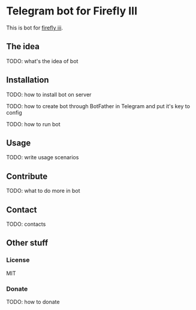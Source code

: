 # Telegram bot for Firefly III

This is bot for [firefly iii](https://github.com/firefly-iii/firefly-iii).

## The idea

TODO: what's the idea of bot

## Installation

TODO: how to install bot on server

TODO: how to create bot through BotFather in Telegram and put it's key to config

TODO: how to run bot

## Usage

TODO: write usage scenarios

## Contribute

TODO: what to do more in bot

## Contact

TODO: contacts

## Other stuff

### License

MIT

### Donate

TODO: how to donate